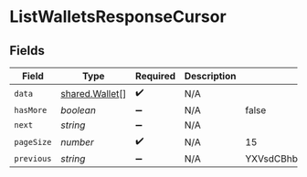 # ListWalletsResponseCursor


## Fields

| Field                                            | Type                                             | Required                                         | Description                                      | Example                                          |
| ------------------------------------------------ | ------------------------------------------------ | ------------------------------------------------ | ------------------------------------------------ | ------------------------------------------------ |
| `data`                                           | [shared.Wallet](../../models/shared/wallet.md)[] | :heavy_check_mark:                               | N/A                                              |                                                  |
| `hasMore`                                        | *boolean*                                        | :heavy_minus_sign:                               | N/A                                              | false                                            |
| `next`                                           | *string*                                         | :heavy_minus_sign:                               | N/A                                              |                                                  |
| `pageSize`                                       | *number*                                         | :heavy_check_mark:                               | N/A                                              | 15                                               |
| `previous`                                       | *string*                                         | :heavy_minus_sign:                               | N/A                                              | YXVsdCBhbmQgYSBtYXhpbXVtIG1heF9yZXN1bHRzLol=     |